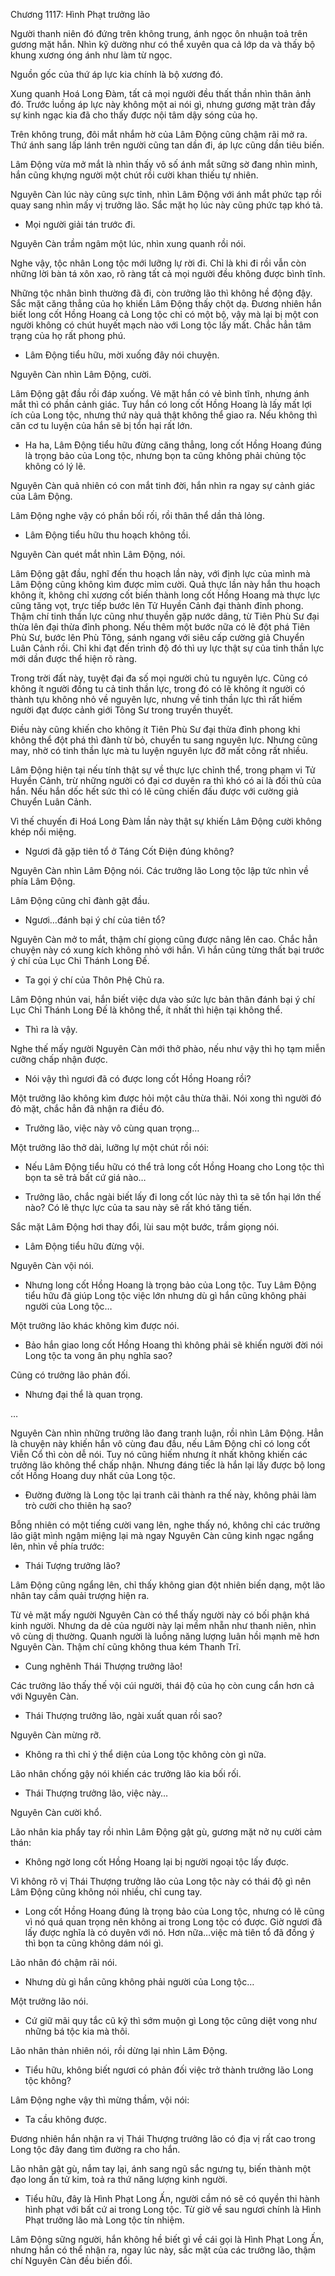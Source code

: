 




Chương 1117: Hình Phạt trưởng lão


Người thanh niên đó đứng trên không trung, ánh ngọc ôn nhuận toả trên gương mặt hắn. Nhìn kỹ dường như có thể xuyên qua cả lớp da và thấy bộ khung xương óng ánh như làm từ ngọc.

Nguồn gốc của thứ áp lực kia chính là bộ xương đó.

Xung quanh Hoá Long Đàm, tất cả mọi người đều thất thần nhìn thân ảnh đó. Trước luồng áp lực này không một ai nói gì, nhưng gương mặt tràn đầy sự kinh ngạc kia đã cho thấy được nội tâm dậy sóng của họ.

Trên không trung, đôi mắt nhắm hờ của Lâm Động cũng chậm rãi mở ra. Thứ ánh sang lấp lánh trên người cũng tan dần đi, áp lực cũng dần tiêu biến.

Lâm Động vừa mở mắt là nhìn thấy vô số ánh mắt sững sờ đang nhìn mình, hắn cũng khựng người một chút rồi cười khan thiếu tự nhiên.

Nguyên Càn lúc này cũng sực tỉnh, nhìn Lâm Động với ánh mắt phức tạp rồi quay sang nhìn mấy vị trưởng lão. Sắc mặt họ lúc này cũng phức tạp khó tả.

- Mọi người giải tán trước đi.

Nguyên Càn trầm ngâm một lúc, nhìn xung quanh rồi nói.

Nghe vậy, tộc nhân Long tộc mới lưỡng lự rời đi. Chỉ là khi đi rồi vẫn còn những lời bàn tá xôn xao, rõ ràng tất cả mọi người đều không được bình tĩnh.

Những tộc nhân bình thường đã đi, còn trưởng lão thì không hề động đậy. Sắc mặt căng thẳng của họ khiến Lâm Động thấy chột dạ. Đương nhiên hắn biết long cốt Hồng Hoang cả Long tộc chỉ có một bộ, vậy mà lại bị một con người không có chút huyết mạch nào với Long tộc lấy mất. Chắc hẳn tâm trạng của họ rất phong phú.

- Lâm Động tiểu hữu, mời xuống đây nói chuyện.

Nguyên Càn nhìn Lâm Động, cười.

Lâm Động gật đầu rồi đáp xuống. Vẻ mặt hắn có vẻ bình tĩnh, nhưng ánh mắt thì có phần cảnh giác. Tuy hắn có long cốt Hồng Hoang là lấy mất lợi ích của Long tộc, nhưng thứ này quả thật không thể giao ra. Nếu không thì căn cơ tu luyện của hắn sẽ bị tổn hại rất lớn.

- Ha ha, Lâm Động tiểu hữu đừng căng thẳng, long cốt Hồng Hoang đúng là trọng bảo của Long tộc, nhưng bọn ta cũng không phải chủng tộc không có lý lẽ.

Nguyên Càn quả nhiên có con mắt tinh đời, hắn nhìn ra ngay sự cảnh giác của Lâm Động.

Lâm Động nghe vậy có phần bối rối, rồi thân thể dần thả lỏng.

- Lâm Động tiểu hữu thu hoạch không tồi.

Nguyên Càn quét mắt nhìn Lâm Động, nói.

Lâm Động gật đầu, nghĩ đến thu hoạch lần này, với định lực của mình mà Lâm Động cũng không kìm được mỉm cười. Quả thực lần này hắn thu hoạch không ít, không chỉ xương cốt biến thành long cốt Hồng Hoang mà thực lực cũng tăng vọt, trực tiếp bước lên Tử Huyền Cảnh đại thành đỉnh phong. Thậm chí tinh thần lực cũng như thuyền gặp nước dâng, từ Tiên Phù Sư đại thừa lên đại thừa đỉnh phong. Nếu thêm một bước nữa có lẽ đột phá Tiên Phù Sư, bước lên Phù Tông, sánh ngang với siêu cấp cường giả Chuyển Luân Cảnh rồi. Chỉ khi đạt đến trình độ đó thì uy lực thật sự của tinh thần lực mới dần được thể hiện rõ ràng.

Trong trời đất này, tuyệt đại đa số mọi người chủ tu nguyên lực. Cũng có không ít người đồng tu cả tinh thần lực, trong đó có lẽ không ít người có thành tựu không nhỏ về nguyên lực, nhưng về tinh thần lực thì rất hiếm người đạt được cảnh giới Tông Sư trong truyền thuyết.

Điều này cũng khiến cho không ít Tiên Phù Sư đại thừa đỉnh phong khi không thể đột phá thì đành từ bỏ, chuyển tu sang nguyên lực. Nhưng cũng may, nhờ có tinh thần lực mà tu luyện nguyên lực đỡ mất công rất nhiều.

Lâm Động hiện tại nếu tính thật sự về thực lực chỉnh thể, trong phạm vi Tử Huyền Cảnh, trừ những người có đại cơ duyên ra thì khó có ai là đối thủ của hắn. Nếu hắn dốc hết sức thì có lẽ cũng chiến đấu được với cường giả Chuyển Luân Cảnh.

Vì thế chuyến đi Hoá Long Đàm lần này thật sự khiến Lâm Động cười không khép nổi miệng.

- Ngươi đã gặp tiên tổ ở Táng Cốt Điện đúng không?

Nguyên Càn nhìn Lâm Động nói. Các trưởng lão Long tộc lập tức nhìn về phía Lâm Động.

Lâm Động cũng chỉ đành gật đầu.

- Ngươi…đánh bại ý chí của tiên tổ?

Nguyên Càn mở to mắt, thậm chí giọng cũng được nâng lên cao. Chắc hẳn chuyện này có xung kích không nhỏ với hắn. Vì hắn cũng từng thất bại trước ý chí của Lục Chỉ Thánh Long Đế.

- Ta gọi ý chí của Thôn Phệ Chủ ra.

Lâm Động nhún vai, hắn biết việc dựa vào sức lực bản thân đánh bại ý chí Lục Chỉ Thánh Long Đế là không thể, ít nhất thì hiện tại không thể.

- Thì ra là vậy.

Nghe thế mấy người Nguyên Càn mới thở phào, nếu như vậy thì họ tạm miễn cưỡng chấp nhận được.

- Nói vậy thì ngươi đã có được long cốt Hồng Hoang rồi?

Một trưởng lão không kìm được hỏi một câu thừa thãi. Nói xong thì người đó đỏ mặt, chắc hẳn đã nhận ra điều đó.

- Trưởng lão, việc này vô cùng quan trọng…

Một trưởng lão thở dài, lưỡng lự một chút rồi nói:

- Nếu Lâm Động tiểu hữu có thể trả long cốt Hồng Hoang cho Long tộc thì bọn ta sẽ trả bất cứ giá nào…

- Trưởng lão, chắc ngài biết lấy đi long cốt lúc này thì ta sẽ tổn hại lớn thế nào? Có lẽ thực lực của ta sau này sẽ rất khó tăng tiến.

Sắc mặt Lâm Động hơi thay đổi, lùi sau một bước, trầm giọng nói.

- Lâm Động tiểu hữu đừng vội.

Nguyên Càn vội nói.

- Nhưng long cốt Hồng Hoang là trọng bảo của Long tộc. Tuy Lâm Động tiểu hữu đã giúp Long tộc việc lớn nhưng dù gì hắn cũng không phải người của Long tộc…

Một trưởng lão khác không kìm được nói.

- Bảo hắn giao long cốt Hồng Hoang thì không phải sẽ khiến người đời nói Long tộc ta vong ân phụ nghĩa sao?

Cũng có trưởng lão phản đối.

- Nhưng đại thể là quan trọng.

…

Nguyên Càn nhìn những trưởng lão đang tranh luận, rồi nhìn Lâm Động. Hẳn là chuyện này khiến hắn vô cùng đau đầu, nếu Lâm Động chỉ có long cốt Viễn Cổ thì còn dễ nói. Tuy nó cũng hiếm nhưng ít nhất không khiến các trưởng lão không thể chấp nhận. Nhưng đáng tiếc là hắn lại lấy được bộ long cốt Hồng Hoang duy nhất của Long tộc.

- Đường đường là Long tộc lại tranh cãi thành ra thế này, không phải làm trò cười cho thiên hạ sao?

Bỗng nhiên có một tiếng cười vang lên, nghe thấy nó, không chỉ các trưởng lão giật mình ngậm miệng lại mà ngay Nguyên Càn cũng kinh ngạc ngẩng lên, nhìn về phía trước:

- Thái Tượng trưởng lão?

Lâm Động cũng ngẩng lên, chỉ thấy không gian đột nhiên biến dạng, một lão nhân tay cầm quải trượng hiện ra.

Từ vẻ mặt mấy người Nguyên Càn có thể thấy người này có bối phận khá kinh người. Nhưng da dẻ của người này lại mềm nhẵn như thanh niên, nhìn vô cùng dị thường. Quanh người là luồng năng lượng luân hồi mạnh mẽ hơn Nguyên Càn. Thậm chí cũng không thua kém Thanh Trĩ.

- Cung nghênh Thái Thượng trưởng lão!

Các trưởng lão thấy thế vội cúi người, thái độ của họ còn cung cẩn hơn cả với Nguyên Càn.

- Thái Thượng trưởng lão, ngài xuất quan rồi sao?

Nguyên Càn mừng rỡ.

- Không ra thì chỉ ý thể diện của Long tộc không còn gì nữa.

Lão nhân chống gậy nói khiến các trưởng lão kia bối rối.

- Thái Thượng trưởng lão, việc này…

Nguyên Càn cười khổ.

Lão nhân kia phẩy tay rồi nhìn Lâm Động gật gù, gương mặt nở nụ cười cảm thán:

- Không ngờ long cốt Hồng Hoang lại bị người ngoại tộc lấy được.

Vì không rõ vị Thái Thượng trưởng lão của Long tộc này có thái độ gì nên Lâm Động cũng không nói nhiều, chỉ cung tay.

- Long cốt Hồng Hoang đúng là trọng bảo của Long tộc, nhưng có lẽ cũng vì nó quá quan trọng nên không ai trong Long tộc có được. Giờ ngươi đã lấy được nghĩa là có duyên với nó. Hơn nữa…việc mà tiên tổ đã đồng ý thì bọn ta cũng không dám nói gì.

Lão nhân đó chậm rãi nói.

- Nhưng dù gì hắn cũng không phải người của Long tộc…

Một trưởng lão nói.

- Cứ giữ mãi quy tắc cũ kỹ thì sớm muộn gì Long tộc cũng diệt vong như những bá tộc kia mà thôi.

Lão nhân thản nhiên nói, rồi dừng lại nhìn Lâm Động.

- Tiểu hữu, không biết ngươi có phản đối việc trở thành trưởng lão Long tộc không?

Lâm Động nghe vậy thì mừng thầm, vội nói:

- Ta cầu không được.

Đương nhiên hắn nhận ra vị Thái Thượng trưởng lão có địa vị rất cao trong Long tộc đây đang tìm đường ra cho hắn.

Lão nhân gật gù, nắm tay lại, ánh sang ngũ sắc ngưng tụ, biến thành một đạo long ấn tử kim, toả ra thứ năng lượng kinh người.

- Tiểu hữu, đây là Hình Phạt Long Ấn, người cầm nó sẽ có quyền thi hành hình phạt với bất cứ ai trong Long tộc. Từ giờ về sau ngươi chính là Hình Phạt trưởng lão mà Long tộc tín nhiệm.

Lâm Động sững người, hắn không hề biết gì về cái gọi là Hình Phạt Long Ấn, nhưng hắn có thể nhận ra, ngay lúc này, sắc mặt của các trưởng lão, thậm chí Nguyên Càn đều biến đổi.




